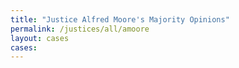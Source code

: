 ```yaml
---
title: "Justice Alfred Moore's Majority Opinions"
permalink: /justices/all/amoore
layout: cases
cases:
---
```

